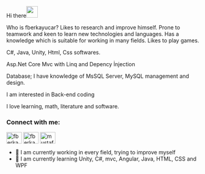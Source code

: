 Hi there<img src="https://raw.githubusercontent.com/iampavangandhi/iampavangandhi/master/gifs/Hi.gif" width="30px"> 

Who is fberkayucar?
Likes to research and improve himself. Prone to teamwork and keen to learn new technologies and languages. Has a knowledge which is suitable for working in many fields. Likes to play games.

C#, Java, Unity, Html, Css softwares.

Asp.Net Core Mvc with Linq and Depency İnjection

Database; I have knowledge of MsSQL Server, MySQL management and design.

I am interested in Back-end coding

I love learning, math, literature and software. 

<h3 align="left">Connect with me:</h3>
<p align="left">
<a href="https://twitter.com/fberkayucarr" target="blank"><img align="center" src="https://raw.githubusercontent.com/rahuldkjain/github-profile-readme-generator/master/src/images/icons/Social/twitter.svg" alt="fberkayucarr" height="30" width="40" /></a>
<a href="https://linkedin.com/in/fberkayucar" target="blank"><img align="center" src="https://raw.githubusercontent.com/rahuldkjain/github-profile-readme-generator/master/src/images/icons/Social/linked-in-alt.svg" alt="fberkayucar" height="30" width="40" /></a>
<a href="https://instagram.com/fberkayucar" target="blank"><img align="center" src="https://raw.githubusercontent.com/rahuldkjain/github-profile-readme-generator/master/src/images/icons/Social/instagram.svg" alt="mustafakoca99" height="30" width="40" /></a>
</p>

- 🔭 I am currently working in every field, trying to improve myself
- 🌱 I am currently learning Unity, C#, mvc, Angular, Java, HTML, CSS and WPF

